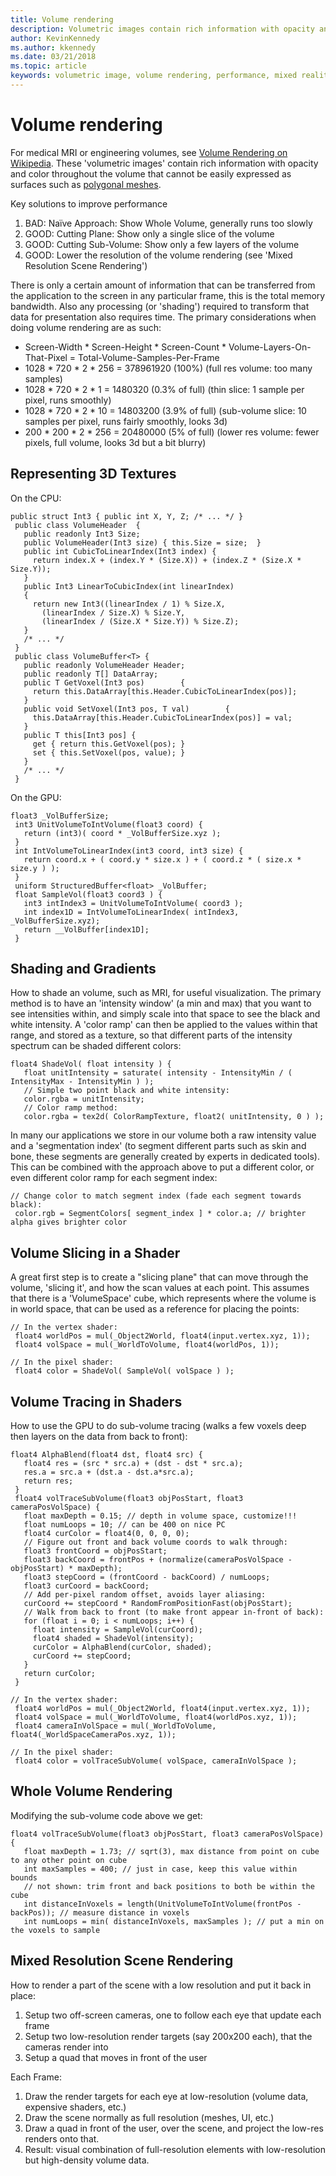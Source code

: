 ```yaml
---
title: Volume rendering
description: Volumetric images contain rich information with opacity and color throughout the volume that cannot be easily expressed as surfaces. Learn how to efficiently render volumetric images within Windows Mixed Reality. 
author: KevinKennedy
ms.author: kkennedy
ms.date: 03/21/2018
ms.topic: article
keywords: volumetric image, volume rendering, performance, mixed reality
---
```




# Volume rendering

For medical MRI or engineering volumes, see [Volume Rendering on Wikipedia](https://en.wikipedia.org/wiki/Volume_rendering). These 'volumetric images' contain rich information with opacity and color throughout the volume that cannot be easily expressed as surfaces such as [polygonal meshes](https://en.wikipedia.org/wiki/Polygon_mesh).

Key solutions to improve performance
1. BAD: Naïve Approach: Show Whole Volume, generally runs too slowly
2. GOOD: Cutting Plane: Show only a single slice of the volume
3. GOOD: Cutting Sub-Volume: Show only a few layers of the volume
4. GOOD: Lower the resolution of the volume rendering (see 'Mixed Resolution Scene Rendering')

There is only a certain amount of information that can be transferred from the application to the screen in any particular frame, this is the total memory bandwidth. Also any processing (or 'shading') required to transform that data for presentation also requires time. The primary considerations when doing volume rendering are as such:
* Screen-Width * Screen-Height * Screen-Count * Volume-Layers-On-That-Pixel = Total-Volume-Samples-Per-Frame
* 1028 * 720 * 2 * 256 = 378961920 (100%) (full res volume: too many samples)
* 1028 * 720 * 2 * 1 = 1480320 (0.3% of full) (thin slice: 1 sample per pixel, runs smoothly)
* 1028 * 720 * 2 * 10 = 14803200 (3.9% of full) (sub-volume slice: 10 samples per pixel, runs fairly smoothly, looks 3d)
* 200 * 200 * 2 * 256 = 20480000 (5% of full) (lower res volume: fewer pixels, full volume, looks 3d but a bit blurry)

## Representing 3D Textures

On the CPU:

```
public struct Int3 { public int X, Y, Z; /* ... */ }
 public class VolumeHeader  {
   public readonly Int3 Size;
   public VolumeHeader(Int3 size) { this.Size = size;  }
   public int CubicToLinearIndex(Int3 index) {
     return index.X + (index.Y * (Size.X)) + (index.Z * (Size.X * Size.Y));
   }
   public Int3 LinearToCubicIndex(int linearIndex)
   {
     return new Int3((linearIndex / 1) % Size.X,
       (linearIndex / Size.X) % Size.Y,
       (linearIndex / (Size.X * Size.Y)) % Size.Z);
   }
   /* ... */
 }
 public class VolumeBuffer<T> {
   public readonly VolumeHeader Header;
   public readonly T[] DataArray;
   public T GetVoxel(Int3 pos)        {
     return this.DataArray[this.Header.CubicToLinearIndex(pos)];
   }
   public void SetVoxel(Int3 pos, T val)        {
     this.DataArray[this.Header.CubicToLinearIndex(pos)] = val;
   }
   public T this[Int3 pos] {
     get { return this.GetVoxel(pos); }
     set { this.SetVoxel(pos, value); }
   }
   /* ... */
 }
```

On the GPU:

```
float3 _VolBufferSize;
 int3 UnitVolumeToIntVolume(float3 coord) {
   return (int3)( coord * _VolBufferSize.xyz );
 }
 int IntVolumeToLinearIndex(int3 coord, int3 size) {
   return coord.x + ( coord.y * size.x ) + ( coord.z * ( size.x * size.y ) );
 }
 uniform StructuredBuffer<float> _VolBuffer;
 float SampleVol(float3 coord3 ) {
   int3 intIndex3 = UnitVolumeToIntVolume( coord3 );
   int index1D = IntVolumeToLinearIndex( intIndex3, _VolBufferSize.xyz);
   return __VolBuffer[index1D];
 }
```

## Shading and Gradients

How to shade an volume, such as MRI, for useful visualization. The primary method is to have an 'intensity window' (a min and max) that you want to see intensities within, and simply scale into that space to see the black and white intensity. A 'color ramp' can then be applied to the values within that range, and stored as a texture, so that different parts of the intensity spectrum can be shaded different colors:

```
float4 ShadeVol( float intensity ) {
   float unitIntensity = saturate( intensity - IntensityMin / ( IntensityMax - IntensityMin ) );
   // Simple two point black and white intensity:
   color.rgba = unitIntensity;
   // Color ramp method:
   color.rgba = tex2d( ColorRampTexture, float2( unitIntensity, 0 ) );
```

In many our applications we store in our volume both a raw intensity value and a 'segmentation index' (to segment different parts such as skin and bone, these segments are generally created by experts in dedicated tools). This can be combined with the approach above to put a different color, or even different color ramp for each segment index:

```
// Change color to match segment index (fade each segment towards black):
 color.rgb = SegmentColors[ segment_index ] * color.a; // brighter alpha gives brighter color
```

## Volume Slicing in a Shader

A great first step is to create a "slicing plane" that can move through the volume, 'slicing it', and how the scan values at each point. This assumes that there is a 'VolumeSpace' cube, which represents where the volume is in world space, that can be used as a reference for placing the points:

```
// In the vertex shader:
 float4 worldPos = mul(_Object2World, float4(input.vertex.xyz, 1));
 float4 volSpace = mul(_WorldToVolume, float4(worldPos, 1));
```

```
// In the pixel shader:
 float4 color = ShadeVol( SampleVol( volSpace ) );
```

## Volume Tracing in Shaders

How to use the GPU to do sub-volume tracing (walks a few voxels deep then layers on the data from back to front):

```
float4 AlphaBlend(float4 dst, float4 src) {
   float4 res = (src * src.a) + (dst - dst * src.a);
   res.a = src.a + (dst.a - dst.a*src.a);
   return res;
 }
 float4 volTraceSubVolume(float3 objPosStart, float3 cameraPosVolSpace) {
   float maxDepth = 0.15; // depth in volume space, customize!!!
   float numLoops = 10; // can be 400 on nice PC
   float4 curColor = float4(0, 0, 0, 0);
   // Figure out front and back volume coords to walk through:
   float3 frontCoord = objPosStart;
   float3 backCoord = frontPos + (normalize(cameraPosVolSpace - objPosStart) * maxDepth);
   float3 stepCoord = (frontCoord - backCoord) / numLoops;
   float3 curCoord = backCoord;
   // Add per-pixel random offset, avoids layer aliasing:
   curCoord += stepCoord * RandomFromPositionFast(objPosStart);
   // Walk from back to front (to make front appear in-front of back):
   for (float i = 0; i < numLoops; i++) {
     float intensity = SampleVol(curCoord);
     float4 shaded = ShadeVol(intensity);
     curColor = AlphaBlend(curColor, shaded);
     curCoord += stepCoord;
   }
   return curColor;
 }
```

```
// In the vertex shader:
 float4 worldPos = mul(_Object2World, float4(input.vertex.xyz, 1));
 float4 volSpace = mul(_WorldToVolume, float4(worldPos.xyz, 1));
 float4 cameraInVolSpace = mul(_WorldToVolume, float4(_WorldSpaceCameraPos.xyz, 1));
```

```
// In the pixel shader:
 float4 color = volTraceSubVolume( volSpace, cameraInVolSpace );
```

## Whole Volume Rendering

Modifying the sub-volume code above we get:

```
float4 volTraceSubVolume(float3 objPosStart, float3 cameraPosVolSpace) {
   float maxDepth = 1.73; // sqrt(3), max distance from point on cube to any other point on cube
   int maxSamples = 400; // just in case, keep this value within bounds
   // not shown: trim front and back positions to both be within the cube
   int distanceInVoxels = length(UnitVolumeToIntVolume(frontPos - backPos)); // measure distance in voxels
   int numLoops = min( distanceInVoxels, maxSamples ); // put a min on the voxels to sample
```

## Mixed Resolution Scene Rendering

How to render a part of the scene with a low resolution and put it back in place:
1. Setup two off-screen cameras, one to follow each eye that update each frame
2. Setup two low-resolution render targets (say 200x200 each), that the cameras render into
3. Setup a quad that moves in front of the user

Each Frame:
1. Draw the render targets for each eye at low-resolution (volume data, expensive shaders, etc.)
2. Draw the scene normally as full resolution (meshes, UI, etc.)
3. Draw a quad in front of the user, over the scene, and project the low-res renders onto that.
4. Result: visual combination of full-resolution elements with low-resolution but high-density volume data.
